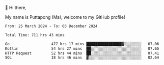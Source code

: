 👋 Hi there,

My name is Puttapong (Ma), welcome to my GitHub profile!

<!--START_SECTION:waka-->

```txt
From: 25 March 2024 - To: 03 December 2024

Total Time: 711 hrs 43 mins

Go                   477 hrs 17 mins ████████████████▓░░░░░░░░   67.06 %
Kotlin               54 hrs 27 mins  ██░░░░░░░░░░░░░░░░░░░░░░░   07.65 %
HTTP Request         52 hrs 44 mins  ██░░░░░░░░░░░░░░░░░░░░░░░   07.41 %
SQL                  18 hrs 46 mins  ▓░░░░░░░░░░░░░░░░░░░░░░░░   02.64 %
```

<!--END_SECTION:waka-->
